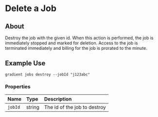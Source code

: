 # Delete a Job

## About

Destroy the job with the given id. When this action is performed, the job is immediately stopped and marked for deletion. Access to the job is terminated immediately and billing for the job is prorated to the minute.

## Example Use

```text
gradient jobs destroy --jobId "j123abc"
```

### **Properties**

| Name | Type | Description |
| :--- | :--- | :--- |
| `jobId` | string | The id of the job to destroy |

